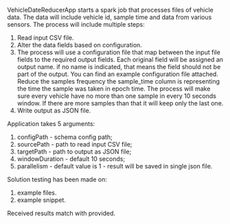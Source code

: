 VehicleDateReducerApp starts a spark job that processes files of vehicle data. 
The data will include vehicle id, sample time and data from various sensors. 
The process will include multiple steps:

1. Read input CSV file.
2. Alter the data fields based on configuration.
3. The process will use a configuration file that map between the input file fields to the required output fields. Each original field will be assigned an output name. if no name is indicated, that means the field should not be part of the output. You can find an example configuration file attached.
Reduce the samples frequency the sample_time column is representing the time the sample was taken in epoch time. The process will make sure every vehicle have no more than one sample in every 10 seconds window. If there are more samples than that it will keep only the last one.
4. Write output as JSON file.
   
Application takes 5 arguments:
1. configPath - schema config path;
2. sourcePath - path to read input CSV file;
3. targetPath - path to output as JSON file;
4. windowDuration - default 10 seconds; 
5. parallelism - default value is 1 - result will be saved in single json file. 

Solution testing has been made on:
1. example files.
2. example snippet. 

Received results match with provided.